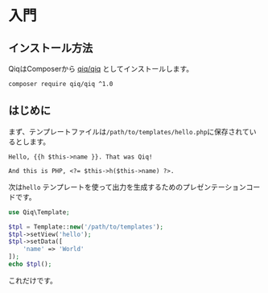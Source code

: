 # 入門

## インストール方法

QiqはComposerから [qiq/qiq](https://packagist.org/packages/qiq/qiq) としてインストールします。

```
composer require qiq/qiq ^1.0
```

## はじめに

まず、テンプレートファイルは`/path/to/templates/hello.php`に保存されているとします。

```html+php
Hello, {{h $this->name }}. That was Qiq!

And this is PHP, <?= $this->h($this->name) ?>.
```

次は`hello` テンプレートを使って出力を生成するためのプレゼンテーションコードです。

```php
use Qiq\Template;

$tpl = Template::new('/path/to/templates');
$tpl->setView('hello');
$tpl->setData([
    'name' => 'World'
]);
echo $tpl();
```

これだけです。

